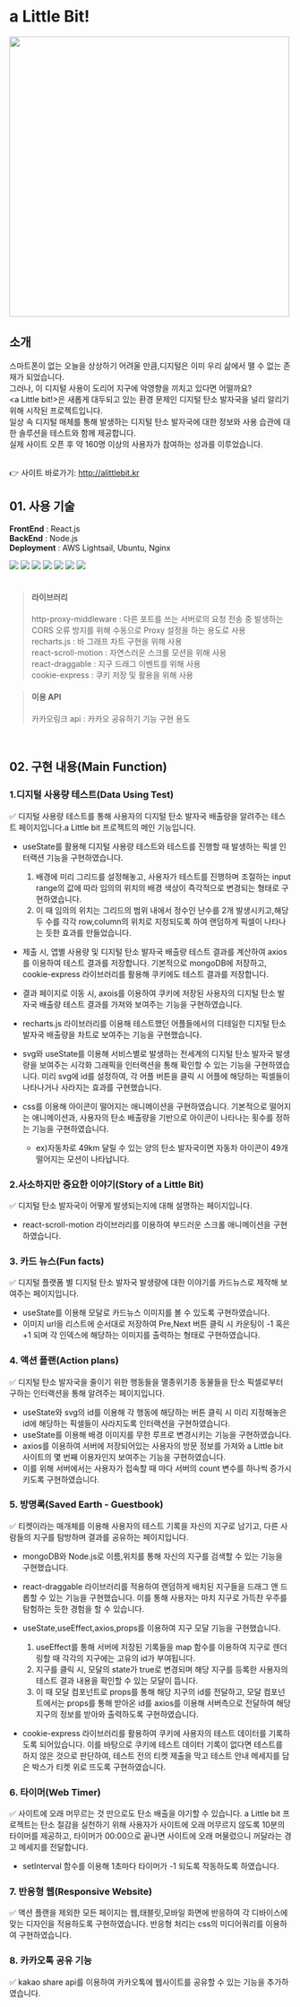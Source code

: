 # a Little Bit!
<img src="https://user-images.githubusercontent.com/65384154/144169812-5be01c47-d854-4642-8d4c-ce395c6cd0f6.png" style="width:500px"/>

## 소개
스마트폰이 없는 오늘을 상상하기 어려울 만큼,디지털은 이미 우리 삶에서 뗄 수 없는 존재가 되었습니다.<br>
그러나, 이 디지털 사용이 도리어 지구에 악영향을 끼치고 있다면 어떨까요?<br>
<a Little bit!>은 새롭게 대두되고 있는 환경 문제인 디지털 탄소 발자국을 널리 알리기 위해 시작된 프로젝트입니다.<br>
일상 속 디지털 매체를 통해 발생하는 디지털 탄소 발자국에 대한 정보와 사용 습관에 대한 솔루션을 테스트와 함께 제공합니다.<br>
실제 사이트 오픈 후 약 160명 이상의 사용자가 참여하는 성과를 이루었습니다.<br>
<br>

👉 사이트 바로가기: http://alittlebit.kr
<br>

## 01. 사용 기술
<b>FrontEnd</b> : React.js<br>
<b>BackEnd</b> : Node.js<br>
<b>Deployment</b> : AWS Lightsail, Ubuntu, Nginx<br>
<div><img src="https://img.shields.io/badge/REACT-61DAFB?style=flat-square&logo=REACT&logoColor=white">&nbsp;<img src="https://img.shields.io/badge/Javascript-F7DF1E?style=flat-square&logo=JAVASCRIPT&logoColor=white"/>&nbsp;<img src="https://img.shields.io/badge/Node.js-339933?style=flat-square&logo=Node.js&logoColor=white">&nbsp;<img src="https://img.shields.io/badge/MongoDB-47A248?style=flat-square&logo=MongoDB&logoColor=white">&nbsp;<img src="https://img.shields.io/badge/AWS-232F3E?style=flat-square&logo=AmazonAWS&logoColor=white"/>&nbsp;<img src="https://img.shields.io/badge/Ubuntu-E95420?style=flat-square&logo=Ubuntu&logoColor=white"/>&nbsp;<img src="https://img.shields.io/badge/NGINX-009639?style=flat-square&logo=NGINX&logoColor=white"/></div>
<br>

> #### 라이브러리
> http-proxy-middleware : 다른 포트를 쓰는 서버로의 요청 전송 중 발생하는 CORS 오류 방지를 위해 수동으로 Proxy 설정을 하는 용도로 사용<br>
> recharts.js : 바 그래프 차트 구현을 위해 사용<br>
> react-scroll-motion : 자연스러운 스크롤 모션을 위해 사용<br>
> react-draggable : 지구 드래그 이벤트를 위해 사용<br>
> cookie-express : 쿠키 저장 및 활용을 위해 사용<br>

> #### 이용 API
> 카카오링크 api : 카카오 공유하기 기능 구현 용도
<br>

## 02. 구현 내용(Main Function)

### 1.디지털 사용량 테스트(Data Using Test)
✅ 디지털 사용량 테스트를 통해 사용자의 디지털 탄소 발자국 배출량을 알려주는 테스트 페이지입니다.a Little bit 프로젝트의 메인 기능입니다.
- useState를 활용해 디지털 사용량 테스트와 테스트를 진행할 때 발생하는 픽셀 인터랙션 기능을 구현하였습니다. 
  1. 배경에 미리 그리드를 설정해놓고, 사용자가 테스트를 진행하며 조절하는 input range의 값에 따라 임의의 위치의 배경 색상이 즉각적으로 변경되는 형태로 구현하였습니다. 
  2. 이 때 임의의 위치는 그리드의 범위 내에서 정수인 난수를 2개 발생시키고,해당 두 수를 각각 row,column의 위치로 지정되도록 하여 랜덤하게 픽셀이 나타나는 듯한 효과를 만들었습니다.
  
- 제출 시, 앱별 사용량 및 디지털 탄소 발자국 배출량 테스트 결과를 계산하여 axios를 이용하여 테스트 결과를 저장합니다. 기본적으로 mongoDB에 저장하고, cookie-express 라이브러리를 활용해 쿠키에도 테스트 결과를 저장합니다.
- 결과 페이지로 이동 시, axois를 이용하여 쿠키에 저장된 사용자의 디지털 탄소 발자국 배출량 테스트 결과를 가져와 보여주는 기능을 구현하였습니다.
- recharts.js 라이브러리를 이용해 테스트했던 어플들에서의 디테일한 디지털 탄소 발자국 배출량을 차트로 보여주는 기능을 구현했습니다.
- svg와 useState를 이용해 서비스별로 발생하는 전세계의 디지털 탄소 발자국 발생량을 보여주는 시각화 그래픽을 인터랙션을 통해 확인할 수 있는 기능을 구현하였습니다. 미리 svg에 id를 설정하여, 각 어플 버튼을 클릭 시 어플에 해당하는 픽셀들이 나타나거나 사라지는 효과를 구현했습니다.
- css를 이용해 아이콘이 떨어지는 애니메이션을 구현하였습니다. 기본적으로 떨어지는 애니메이션과, 사용자의 탄소 배출량을 기반으로 아이콘이 나타나는 횟수를 정하는 기능을 구현하였습니다. 
  - ex)자동차로 49km 달릴 수 있는 양의 탄소 발자국이면 자동차 아이콘이 49개 떨어지는 모션이 나타납니다.

### 2.사소하지만 중요한 이야기(Story of a Little Bit)
✅ 디지털 탄소 발자국이 어떻게 발생되는지에 대해 설명하는 페이지입니다.
- react-scroll-motion 라이브러리를 이용하여 부드러운 스크롤 애니메이션을 구현하였습니다.

### 3. 카드 뉴스(Fun facts)
✅ 디지털 플랫폼 별 디지털 탄소 발자국 발생량에 대한 이야기를 카드뉴스로 제작해 보여주는 페이지입니다.
- useState를 이용해 모달로 카드뉴스 이미지를 볼 수 있도록 구현하였습니다. 
- 이미지 url을 리스트에 순서대로 저장하여 Pre,Next 버튼 클릭 시 카운팅이 -1 혹은 +1 되며 각 인덱스에 해당하는 이미지를 출력하는 형태로 구현하였습니다.

### 4. 액션 플랜(Action plans)
✅ 디지털 탄소 발자국을 줄이기 위한 행동들을 멸종위기종 동물들을 탄소 픽셀로부터 구하는 인터랙션을 통해 알려주는 페이지입니다.
- useState와 svg의 id를 이용해 각 행동에 해당하는 버튼 클릭 시 미리 지정해놓은 id에 해당하는 픽셀들이 사라지도록 인터랙션을 구현하였습니다.
- useState를 이용해 배경 이미지를 무한 루프로 변경시키는 기능을 구현하였습니다.
- axios를 이용하여 서버에 저장되어있는 사용자의 방문 정보를 가져와 a Little bit 사이트의 몇 번째 이용자인지 보여주는 기능을 구현하였습니다.
- 이를 위해 서버에서는 사용자가 접속할 때 마다 서버의 count 변수를 하나씩 증가시키도록 구현하였습니다.

### 5. 방명록(Saved Earth - Guestbook)
✅ 티켓이라는 매개체를 이용해 사용자의 테스트 기록을 자신의 지구로 남기고, 다른 사람들의 지구를 탐방하며 결과를 공유하는 페이지입니다.
- mongoDB와 Node.js로 이름,위치를 통해 자신의 지구를 검색할 수 있는 기능을 구현했습니다.
- react-draggable 라이브러리를 적용하여 랜덤하게 배치된 지구들을 드래그 앤 드롭할 수 있는 기능을 구현했습니다. 이를 통해 사용자는 마치 지구로 가득찬 우주를 탐험하는 듯한 경험을 할 수 있습니다.
- useState,useEffect,axios,props를 이용하여 지구 모달 기능을 구현했습니다. 
  1. useEffect를 통해 서버에 저장된 기록들을 map 함수를 이용하여 지구로 렌더링할 때 각각의 지구에는 고유의 id가 부여됩니다. 
  2. 지구를 클릭 시, 모달의 state가 true로 변경되며 해당 지구를 등록한 사용자의 테스트 결과 내용을 확인할 수 있는 모달이 뜹니다.
  3. 이 때 모달 컴포넌트로 props를 통해 해당 지구의 id를 전달하고, 모달 컴포넌트에서는 props를 통해 받아온 id를 axios를 이용해 서버측으로 전달하여 해당 지구의 정보를 받아와 출력하도록 구현하였습니다. 
  
- cookie-express 라이브러리를 활용하여 쿠키에 사용자의 테스트 데이터를 기록하도록 되어있습니다. 이를 바탕으로 쿠키에 테스트 데이터 기록이 없다면 테스트를 하지 않은 것으로 판단하여, 테스트 전의 티켓 제출을 막고 테스트 안내 메세지를 담은 박스가 티켓 위로 뜨도록 구현하였습니다.

### 6. 타이머(Web Timer)
✅ 사이트에 오래 머무르는 것 만으로도 탄소 배출을 야기할 수 있습니다. a Little bit 프로젝트는 탄소 절감을 실천하기 위해 사용자가 사이트에 오래 머무르지 않도록 10분의 타이머를 제공하고, 타이머가 00:00으로 끝나면 사이트에 오래 머물렀으니 꺼달라는 경고 메세지를 전달합니다.
- setInterval 함수를 이용해 1초마다 타이머가 -1 되도록 작동하도록 하였습니다.

### 7. 반응형 웹(Responsive Website)
✅ 액션 플랜을 제외한 모든 페이지는 웹,태블릿,모바일 화면에 반응하여 각 디바이스에 맞는 디자인을 적용하도록 구현하였습니다. 반응형 처리는 css의 미디어쿼리를 이용하여 구현하였습니다.

### 8. 카카오톡 공유 기능
✅ kakao share api를 이용하여 카카오톡에 웹사이트를 공유할 수 있는 기능을 추가하였습니다.
